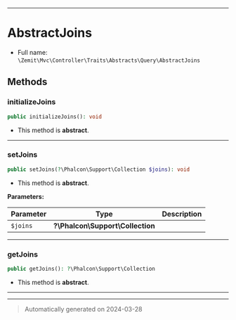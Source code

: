 ***

# AbstractJoins





* Full name: `\Zemit\Mvc\Controller\Traits\Abstracts\Query\AbstractJoins`




## Methods


### initializeJoins



```php
public initializeJoins(): void
```




* This method is **abstract**.







***

### setJoins



```php
public setJoins(?\Phalcon\Support\Collection $joins): void
```




* This method is **abstract**.



**Parameters:**

| Parameter | Type | Description |
|-----------|------|-------------|
| `$joins` | **?\Phalcon\Support\Collection** |  |





***

### getJoins



```php
public getJoins(): ?\Phalcon\Support\Collection
```




* This method is **abstract**.







***

***
> Automatically generated on 2024-03-28

